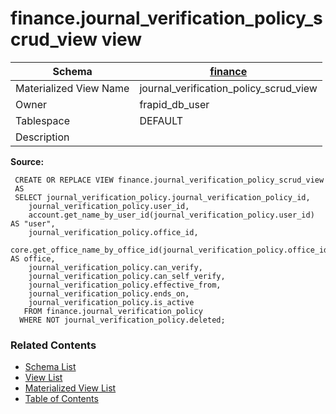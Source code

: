 # finance.journal_verification_policy_scrud_view view

| Schema | [finance](../../schemas/finance.md) |
| ------ | ----------------------------------------------- |
| Materialized View Name | journal_verification_policy_scrud_view |
| Owner | frapid_db_user |
| Tablespace | DEFAULT |
| Description |  |

**Source:**

```plpgsql
 CREATE OR REPLACE VIEW finance.journal_verification_policy_scrud_view
 AS
 SELECT journal_verification_policy.journal_verification_policy_id,
    journal_verification_policy.user_id,
    account.get_name_by_user_id(journal_verification_policy.user_id) AS "user",
    journal_verification_policy.office_id,
    core.get_office_name_by_office_id(journal_verification_policy.office_id) AS office,
    journal_verification_policy.can_verify,
    journal_verification_policy.can_self_verify,
    journal_verification_policy.effective_from,
    journal_verification_policy.ends_on,
    journal_verification_policy.is_active
   FROM finance.journal_verification_policy
  WHERE NOT journal_verification_policy.deleted;
```


### Related Contents
* [Schema List](../../schemas.md)
* [View List](../../views.md)
* [Materialized View List](../../materialized-views.md)
* [Table of Contents](../../README.md)

